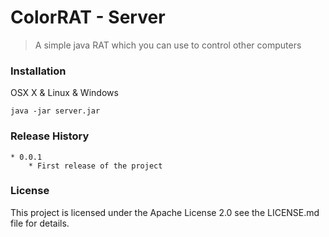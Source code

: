 # ColorRAT - Server
> A simple java RAT which you can use to control other computers

### Installation

OSX X & Linux & Windows

```
java -jar server.jar
```

### Release History

```
* 0.0.1
    * First release of the project
```



### License

This project is licensed under the Apache License 2.0  see the LICENSE.md file for details.
